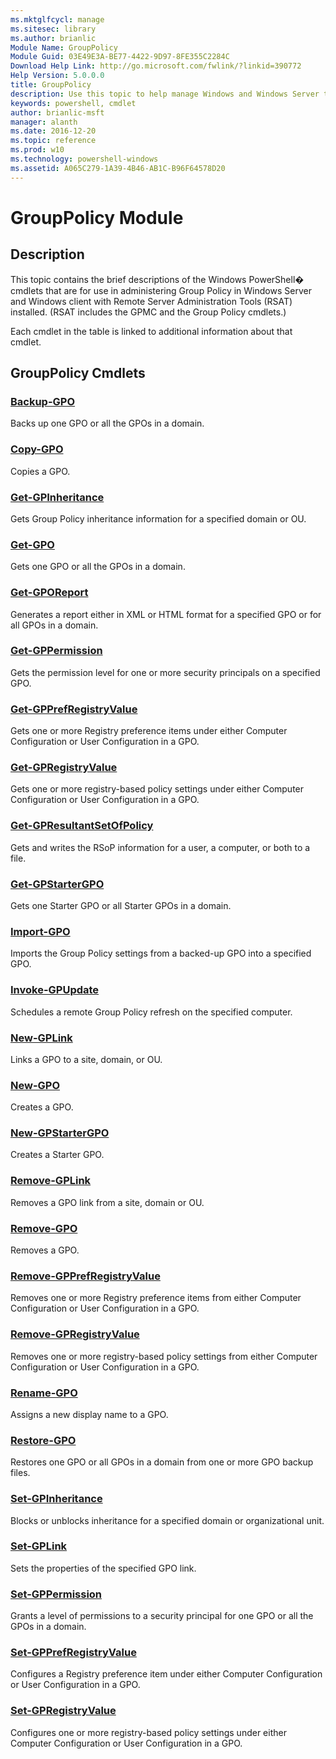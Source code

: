 ```yaml
---
ms.mktglfcycl: manage
ms.sitesec: library
ms.author: brianlic
Module Name: GroupPolicy
Module Guid: 03E49E3A-BE77-4422-9D97-8FE355C2284C
Download Help Link: http://go.microsoft.com/fwlink/?linkid=390772
Help Version: 5.0.0.0
title: GroupPolicy
description: Use this topic to help manage Windows and Windows Server technologies with Windows PowerShell.
keywords: powershell, cmdlet
author: brianlic-msft
manager: alanth
ms.date: 2016-12-20
ms.topic: reference
ms.prod: w10
ms.technology: powershell-windows
ms.assetid: A065C279-1A39-4B46-AB1C-B96F64578D20
---
```


# GroupPolicy Module
## Description
This topic contains the brief descriptions of the Windows PowerShell� cmdlets that are for use in administering Group Policy in Windows Server and Windows client with Remote Server Administration Tools (RSAT) installed. (RSAT includes the GPMC and the Group Policy cmdlets.)

Each cmdlet in the table is linked to additional information about that cmdlet.


## GroupPolicy Cmdlets
### [Backup-GPO](./Backup-GPO.md)
Backs up one GPO or all the GPOs in a domain.

### [Copy-GPO](./Copy-GPO.md)
Copies a GPO.

### [Get-GPInheritance](./Get-GPInheritance.md)
Gets Group Policy inheritance information for a specified domain or OU.

### [Get-GPO](./Get-GPO.md)
Gets one GPO or all the GPOs in a domain.

### [Get-GPOReport](./Get-GPOReport.md)
Generates a report either in XML or HTML format for a specified GPO or for all GPOs in a domain.

### [Get-GPPermission](./Get-GPPermission.md)
Gets the permission level for one or more security principals on a specified GPO.

### [Get-GPPrefRegistryValue](./Get-GPPrefRegistryValue.md)
Gets one or more Registry preference items under either Computer Configuration or User Configuration in a GPO.

### [Get-GPRegistryValue](./Get-GPRegistryValue.md)
Gets one or more registry-based policy settings under either Computer Configuration or User Configuration in a GPO.

### [Get-GPResultantSetOfPolicy](./Get-GPResultantSetOfPolicy.md)
Gets and writes the RSoP information for a user, a computer, or both to a file.

### [Get-GPStarterGPO](./Get-GPStarterGPO.md)
Gets one Starter GPO or all Starter GPOs in a domain.

### [Import-GPO](./Import-GPO.md)
Imports the Group Policy settings from a backed-up GPO into a specified GPO.

### [Invoke-GPUpdate](./Invoke-GPUpdate.md)
Schedules a remote Group Policy refresh on the specified computer.

### [New-GPLink](./New-GPLink.md)
Links a GPO to a site, domain, or OU.

### [New-GPO](./New-GPO.md)
Creates a GPO.

### [New-GPStarterGPO](./New-GPStarterGPO.md)
Creates a Starter GPO.

### [Remove-GPLink](./Remove-GPLink.md)
Removes a GPO link from a site, domain or OU.

### [Remove-GPO](./Remove-GPO.md)
Removes a GPO.

### [Remove-GPPrefRegistryValue](./Remove-GPPrefRegistryValue.md)
Removes one or more Registry preference items from either Computer Configuration or User Configuration in a GPO.

### [Remove-GPRegistryValue](./Remove-GPRegistryValue.md)
Removes one or more registry-based policy settings from either Computer Configuration or User Configuration in a GPO.

### [Rename-GPO](./Rename-GPO.md)
Assigns a new display name to a GPO.

### [Restore-GPO](./Restore-GPO.md)
Restores one GPO or all GPOs in a domain from one or more GPO backup files.

### [Set-GPInheritance](./Set-GPInheritance.md)
Blocks or unblocks inheritance for a specified domain or organizational unit.

### [Set-GPLink](./Set-GPLink.md)
Sets the properties of the specified GPO link.

### [Set-GPPermission](./Set-GPPermission.md)
Grants a level of permissions to a security principal for one GPO or all the GPOs in a domain.

### [Set-GPPrefRegistryValue](./Set-GPPrefRegistryValue.md)
Configures a Registry preference item under either Computer Configuration or User Configuration in a GPO.

### [Set-GPRegistryValue](./Set-GPRegistryValue.md)
Configures one or more registry-based policy settings under either Computer Configuration or User Configuration in a GPO.

